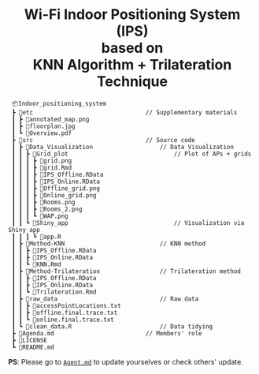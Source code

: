 <h1 align="center"> Wi-Fi Indoor Positioning System (IPS) <br/> based on <br/>KNN Algorithm + Trilateration Technique </h1>

```
 📦Indoor_positioning_system           
 ┣ 📂etc                                // Supplementary materials
 ┃ ┣ 📄annotated_map.png
 ┃ ┣ 📄floorplan.jpg
 ┃ ┗ 📄Overview.pdf
 ┣ 📂src                                // Source code
 ┃ ┣ 📂Data_Visualization                   // Data Visualization
 ┃ ┃ ┣ 📂Grid_plot                              // Plot of APs + grids
 ┃ ┃ ┃ ┣ 📄grid.png
 ┃ ┃ ┃ ┣ 📄grid.Rmd
 ┃ ┃ ┃ ┣ 📄IPS_Offline.RData
 ┃ ┃ ┃ ┣ 📄IPS_Online.RData
 ┃ ┃ ┃ ┣ 📄Offline_grid.png
 ┃ ┃ ┃ ┣ 📄Online_grid.png
 ┃ ┃ ┃ ┣ 📄Rooms.png
 ┃ ┃ ┃ ┣ 📄Rooms_2.png
 ┃ ┃ ┃ ┗ 📄WAP.png
 ┃ ┃ ┗ 📂Shiny_app                              // Visualization via Shiny app
 ┃ ┃ ┃ ┗ 📄app.R
 ┃ ┣ 📂Method-KNN                           // KNN method
 ┃ ┃ ┣ 📄IPS_Offline.RData
 ┃ ┃ ┣ 📄IPS_Online.RData
 ┃ ┃ ┗ 📄KNN.Rmd
 ┃ ┣ 📂Method-Trilateration                 // Trilateration method
 ┃ ┃ ┣ 📄IPS_Offline.RData
 ┃ ┃ ┣ 📄IPS_Online.RData
 ┃ ┃ ┗ 📄Trilateration.Rmd
 ┃ ┣ 📂raw_data                             // Raw data
 ┃ ┃ ┣ 📄accessPointLocations.txt
 ┃ ┃ ┣ 📄offline.final.trace.txt
 ┃ ┃ ┗ 📄online.final.trace.txt
 ┃ ┗ 📄clean_data.R                         // Data tidying
 ┣ 📄Agenda.md                          // Members' role
 ┣ 📄LICENSE
 ┗ 📄README.md
 ```

 **PS**: Please go to [`Agent.md`](https://github.com/cyrus-pdx/Indoor_positioning_system/blob/main/agenda.md) to update yourselves or check others' update.
